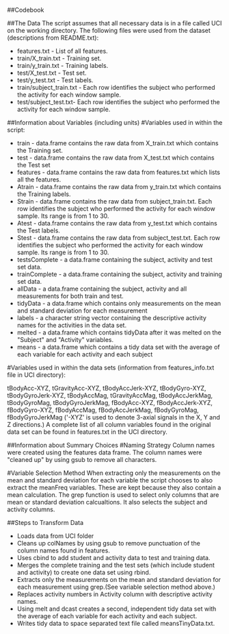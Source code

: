 ##Codebook

##The Data
The script assumes that all necessary data is in a file called UCI on the working directory. 
The following files were used from the dataset (descriptions from README.txt):
* features.txt - List of all features.
* train/X_train.txt - Training set.
* train/y_train.txt - Training labels.
* test/X_test.txt - Test set.
* test/y_test.txt - Test labels.
* train/subject_train.txt - Each row identifies the subject who performed the activity for each window sample.
* test/subject_test.txt- Each row identifies the subject who performed the activity for each window sample.


##Information about Variables (including units)
#Variables used in within the script:
* train - data.frame contains the raw data from X_train.txt which contains the Training set.
* test - data.frame contains the raw data from X_test.txt which contains the Test set
* features - data.frame contains the raw data from features.txt which lists all the features. 
* Atrain - data.frame contains the raw data from y_train.txt which contains the Training labels. 
* Strain - data.frame contains the raw data from subject_train.txt. Each row identifies the subject who performed the activity for each window sample. 
Its range is from 1 to 30.
* Atest -   data.frame contains the raw data from y_test.txt which contains the Test labels. 
* Stest - data.frame contains the raw data from subject_test.txt. Each row identifies the subject who performed the activity for each window sample. 
Its range is from 1 to 30.  
* testsComplete - a data.frame containing the subject, activity and test set data.
* trainComplete - a data.frame containing the subject, activity and training set data.
* allData - a data.frame containing the subject, activity and all measurements for both train and test.
* tidyData - a data.frame which contains only measurements on the mean and standard deviation for each measurement
* labels - a character string vector containing the descriptive activity names for the activities in the data set.
* melted - a data.frame which contains tidyData after it was melted on the "Subject" and "Activity" variables.
* means - a data.frame which contains a tidy data set with the average of each variable for each activity and each subject

#Variables used in within the data sets (information from features_info.txt file in UCI directory):

tBodyAcc-XYZ, tGravityAcc-XYZ, tBodyAccJerk-XYZ, tBodyGyro-XYZ, tBodyGyroJerk-XYZ, tBodyAccMag, 
tGravityAccMag, tBodyAccJerkMag, tBodyGyroMag, tBodyGyroJerkMag, fBodyAcc-XYZ, fBodyAccJerk-XYZ, 
fBodyGyro-XYZ, fBodyAccMag, fBodyAccJerkMag, fBodyGyroMag, fBodyGyroJerkMag
('-XYZ' is used to denote 3-axial signals in the X, Y and Z directions.)
A complete list of all column variables found in the original data set can be found in features.txt in the UCI directory.

##Information about Summary Choices
#Naming Strategy
Column names were created using the features data frame. The column names were "cleaned up" by using 
gsub to remove all characters. 

#Variable Selection Method 
When extracting only the measurements on the mean and standard deviation for each variable the script 
chooses to also extract the meanFreq variables. These are kept because they also contain a mean calculation.
The grep function is used to select only columns that are mean or standard deviation calcualtions. It also 
selects the subject and activity columns. 

##Steps to Transform Data
* Loads data from UCI folder
* Cleans up colNames by using gsub to remove punctuation of the column names found in features.
* Uses cbind to add student and activity data to test and training data.
* Merges the complete training and the test sets (which include student and activity) to create one data set using rbind.
* Extracts only the measurements on the mean and standard deviation for each measurement using grep.(See variable selection method above.)
* Replaces activity numbers in Activity column with descriptive activity names.
* Using melt and dcast creates a second, independent tidy data set with the average of each variable for each activity and each subject. 
* Writes tidy data to space separated text file called meansTinyData.txt.

